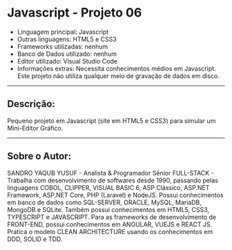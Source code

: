 # Javascript - Projeto 06

* Linguagem principal: Javascript
* Outras linguagens: HTML5 e CSS3
* Frameworks utilizadas: nenhum
* Banco de Dados utilizado: nenhum
* Editor utilizado: Visual Studio Code
* Informações extras: Necessita conhecimentos médios em Javascript. Este projeto não utiliza qualquer meio de gravação de dados em disco.

----

## Descrição:

Pequeno projeto em Javascript (site em HTML5 e CSS3) para simular um Mini-Editor Gráfico.

----

## Sobre o Autor:

SANDRO YAQUB YUSUF - Analista & Programador Sênior FULL-STACK - Trabalha com desenvolvimento de softwares desde 1990, passando pelas linguagens COBOL, CLIPPER, VISUAL BASIC 6, ASP Clássico, ASP.NET Framework, ASP.NET Core, PHP (Laravel) e NodeJS. Possui conhecimentos em banco de dados como SQL-SERVER, ORACLE, MySQL, MariaDB, MongoDB e SQLite. Também possui conhecimentos em HTML5, CSS3, TYPESCRIPT e JAVASCRIPT. Para as frameworks de desenvolvimento de FRONT-END, possui conhecimentos em ANGULAR, VUEJS e REACT JS. Pratica o modelo CLEAN ARCHITECTURE usando os conhecimentos em DDD, SOLID e TDD.